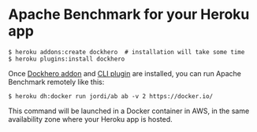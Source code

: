 Apache Benchmark for your Heroku app
================

```
$ heroku addons:create dockhero  # installation will take some time
$ heroku plugins:install dockhero
```

Once [Dockhero addon](https://elements.heroku.com/addons/dockhero) and [CLI plugin](https://github.com/cloudcastle/dockhero-cli) are installed, you can
run Apache Benchmark remotely like this:

```
$ heroku dh:docker run jordi/ab ab -v 2 https://docker.io/
```

This command will be launched in a Docker container in AWS,
in the same availability zone where your Heroku app is hosted.
